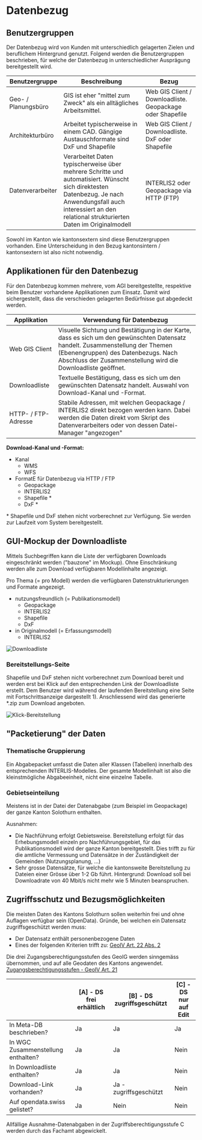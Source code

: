 # Datenbezug

## Benutzergruppen

Der Datenbezug wird von Kunden mit unterschiedlich gelagerten Zielen und beruflichem Hintergrund genutzt. Folgend
werden die Benutzergruppen beschrieben, für welche der Datenbezug in unterschiedlicher Ausprägung bereitgestellt wird.

|Benutzergruppe|Beschreibung|Bezug
|---|---|---|
|Geo- / Planungsbüro|GIS ist eher "mittel zum Zweck" als ein alltägliches Arbeitsmittel.|Web GIS Client / Downloadliste. Geopackage oder Shapefile|
|Architekturbüro|Arbeitet typischerweise in einem CAD. Gängige Austauschformate sind DxF und Shapefile|Web GIS Client / Downloadliste. DxF oder Shapefile|
|Datenverarbeiter|Verarbeitet Daten typischerweise über mehrere Schritte und automatisiert. Wünscht sich direktesten Datenbezug. Je nach Anwendungsfall auch interessiert an den relational strukturierten Daten im Originalmodell|INTERLIS2 oder Geopackage via HTTP (FTP)|

Sowohl im Kanton wie kantonsextern sind diese Benutzergruppen vorhanden. Eine Unterscheidung in den Bezug kantonsintern / kantonsextern ist also nicht notwendig.

## Applikationen für den Datenbezug

Für den Datenbezug kommen mehrere, vom AGI bereitgestellte, respektive beim Benutzer vorhandene Applikationen zum Einsatz. 
Damit wird sichergestellt, dass die verschieden gelagerten Bedürfnisse gut abgedeckt werden.

|Applikation|Verwendung für Datenbezug|
|---|---|
|Web GIS Client|Visuelle Sichtung und Bestätigung in der Karte, dass es sich um den gewünschten Datensatz handelt. Zusammenstellung der Themen (Ebenengruppen) des Datenbezugs. Nach Abschluss der Zusammenstellung wird die Downloadliste geöffnet.|
|Downloadliste|Textuelle Bestätigung, dass es sich um den gewünschten Datensatz handelt. Auswahl von Download-Kanal und -Format.|
|HTTP- / FTP-Adresse|Stabile Adressen, mit welchen Geopackage / INTERLIS2 direkt bezogen werden kann. Dabei werden die Daten direkt vom Skript des Datenverarbeiters oder von dessen Datei-Manager "angezogen"|

**Download-Kanal und -Format:**
* Kanal
    * WMS
    * WFS
* FormatE für Datenbezug via HTTP / FTP
    * Geopackage
    * INTERLIS2
    * Shapefile *
    * DxF *

\* Shapefile und DxF stehen nicht vorberechnet zur Verfügung. Sie werden zur Laufzeit vom System bereitgestellt.    

## GUI-Mockup der Downloadliste

Mittels Suchbegriffen kann die Liste der verfügbaren Downloads eingeschränkt werden ("bauzone" im Mockup). Ohne Einschränkung werden alle zum Download verfügbaren
Modellinhalte angezeigt.

Pro Thema (= pro Modell) werden die verfügbaren Datenstrukturierungen und Formate angezeigt.

* nutzungsfreundlich (= Publikationsmodell)
    * Geopackage
    * INTERLIS2
    * Shapefile
    * DxF
* in Originalmodell (= Erfassungsmodell)
    * INTERLIS2
    
![Downloadliste](res/datenbezug1.jpg)

### Bereitstellungs-Seite

Shapefile und DxF stehen nicht vorberechnet zum Download bereit und werden erst bei Klick auf den 
entsprechenden Link der Downloadliste erstellt.
Dem Benutzer wird während der laufenden Bereitstellung eine Seite mit Fortschrittsanzeige dargestellt 1). Anschliessend 
wird das generierte *.zip zum Download angeboten.

![Klick-Bereitstellung](res/datenbezug2.jpg)

## "Packetierung" der Daten

### Thematische Gruppierung

Ein Abgabepacket umfasst die Daten aller Klassen (Tabellen) innerhalb des entsprechenden INTERLIS-Modelles. 
Der gesamte Modellinhalt ist also die kleinstmögliche Abgabeeinheit, nicht eine einzelne Tabelle.

### Gebietseinteilung

Meistens ist in der Datei der Datenabgabe (zum Beispiel im Geopackage) der ganze Kanton Solothurn enthalten.

Ausnahmen:
* Die Nachführung erfolgt Gebietsweise. Bereitstellung erfolgt für das Erhebungsmodell einzeln pro Nachführungsgebiet,
für das Publikationsmodell wird der ganze Kanton bereitgestellt. Dies trifft zu für
die amtliche Vermessung und Datensätze in der Zuständigkeit der Gemeinden (Nutzungsplanung, ...)
* Sehr grosse Datensätze, für welche die kantonsweite Bereitstellung zu Dateien einer Grösse über 1-2 Gb führt. 
Hintergrund: Download soll bei Downloadrate von 40 Mbit/s nicht mehr wie 5 Minuten beanspruchen. 

## Zugriffsschutz und Bezugsmöglichkeiten

Die meisten Daten des Kantons Solothurn sollen weiterhin frei und ohne Auflagen verfügbar sein (OpenData). 
Gründe, bei welchen ein Datensatz zugriffsgeschützt werden muss:
* Der Datensatz enthält personenbezogene Daten
* Eines der folgenden Kriterien trifft zu: [GeoIV Art. 22 Abs. 2](https://www.admin.ch/opc/de/classified-compilation/20071088/index.html#a22)

Die drei Zugangsberechtigungsstufen des GeoIG werden sinngemäss übernommen, und auf alle Geodaten des Kantons angewendet. 
[Zugangsberechtigungsstufen - GeoIV Art. 21](https://www.admin.ch/opc/de/classified-compilation/20071088/index.html#a21)

| |[A] - DS frei erhältlich|[B] - DS zugriffsgeschützt|[C] - DS nur auf Edit|
|---|---|---|---|
|In Meta-DB beschrieben?|Ja|Ja|Ja|
|In WGC Zusammenstellung enthalten?|Ja|Ja|Nein|
|In Downloadliste enthalten?|Ja|Ja|Nein|
|Download-Link vorhanden?|Ja|Ja - zugriffsgeschützt|Nein|
|Auf opendata.swiss gelistet?|Ja|Nein|Nein|  

Allfällige Ausnahme-Datenabgaben in der Zugriffsberechtigungsstufe C werden durch das Fachamt abgewickelt.